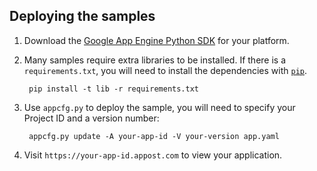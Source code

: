 
## Deploying the samples

1. Download the [Google App Engine Python SDK](https://cloud.google.com/appengine/downloads) for your platform.
2. Many samples require extra libraries to be installed. If there is a `requirements.txt`, you will need to install the dependencies with [`pip`](pip.readthedocs.org).

        pip install -t lib -r requirements.txt

3. Use `appcfg.py` to deploy the sample, you will need to specify your Project ID and a version number:

        appcfg.py update -A your-app-id -V your-version app.yaml

4. Visit `https://your-app-id.appost.com` to view your application.
